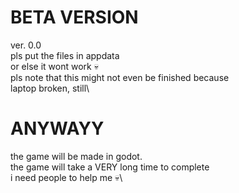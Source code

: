 # BETA VERSION
ver. 0.0\
pls put the files in appdata\
or else it wont work :skull:\
pls note that this might not even be finished because\
laptop broken, still\


# ANYWAYY
the game will be made in godot.\
the game will take a VERY long time to complete\
i need people to help me :skull:\
